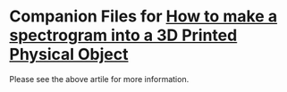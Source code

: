 # Companion Files for [How to make a spectrogram into a 3D Printed Physical Object](https://savethevowels.org/posts/spectrogram_to_stl.html)

Please see the above artile for more information.
